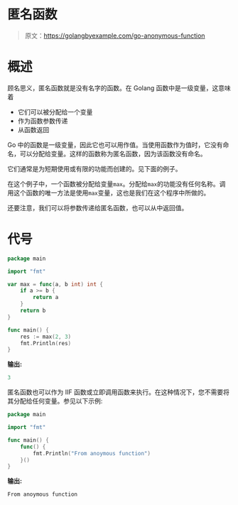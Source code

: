 # 匿名函数

> 原文：<https://golangbyexample.com/go-anonymous-function>

# **概述**

顾名思义，匿名函数就是没有名字的函数。在 Golang 函数中是一级变量，这意味着

*   它们可以被分配给一个变量
*   作为函数参数传递
*   从函数返回

Go 中的函数是一级变量，因此它也可以用作值。当使用函数作为值时，它没有命名，可以分配给变量。这样的函数称为匿名函数，因为该函数没有命名。

它们通常是为短期使用或有限的功能而创建的。见下面的例子。

在这个例子中，一个函数被分配给变量`max`。分配给`max`的功能没有任何名称。调用这个函数的唯一方法是使用`max`变量，这也是我们在这个程序中所做的。

还要注意，我们可以将参数传递给匿名函数，也可以从中返回值。

# **代号**

```go
package main

import "fmt"

var max = func(a, b int) int {
    if a >= b {
        return a
    }
    return b
}

func main() {
    res := max(2, 3)
    fmt.Println(res)
}
```

**输出:**

```go
3
```

匿名函数也可以作为 IIF 函数或立即调用函数来执行。在这种情况下，您不需要将其分配给任何变量。参见以下示例:

```go
package main

import "fmt"

func main() {
    func() {
        fmt.Println("From anoymous function")
    }()
}
```

**输出:**

```go
From anoymous function
```